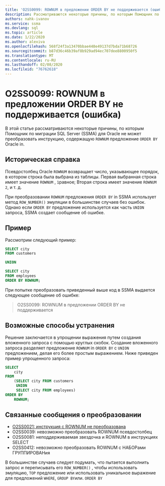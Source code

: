 ```yaml
---
title: 'O2SS0099: ROWNUM в предложении ORDER BY не поддерживается (ошибка)'
description: Рассматриваются некоторые причины, по которым Помощник по миграции SQL Server (SSMA) для Oracle не может преобразовать инструкцию, содержащую ROWNUM Oracle в предложении ORDER BY.
authors: nahk-ivanov
ms.service: ssma
ms.devlang: sql
ms.topic: article
ms.date: 1/22/2020
ms.author: alexiva
ms.openlocfilehash: 568f24f3a13470bbae448e49137d7bda71b68726
ms.sourcegitcommit: b87d36c46b39af8b929ad94ec707dee8800950f5
ms.translationtype: MT
ms.contentlocale: ru-RU
ms.lasthandoff: 02/08/2020
ms.locfileid: "76762618"
---
```

# <a name="o2ss0099-rownum-in-order-by-clause-is-not-supported-error"></a>O2SS0099: ROWNUM в предложении ORDER BY не поддерживается (ошибка)

В этой статье рассматриваются некоторые причины, по которым Помощник по миграции SQL Server (SSMA) для Oracle не может преобразовать инструкцию, содержащую `ROWNUM` предложение `ORDER BY` Oracle in.

## <a name="background"></a>Историческая справка

Псевдостолбец Oracle `ROWNUM` возвращает число, указывающее порядок, в котором строка была выбрана из таблицы. Первая выбранная строка имеет значение `ROWNUM` , `1`равное; Вторая строка имеет значение `ROWNUM` `2`, и т. д.

При преобразовании `ROWNUM` предложения `ORDER BY` in SSMA использует метод `ROW_NUMBER()` эмуляции в большинстве случаев без ошибок. Однако если `ORDER BY` предложение используется как часть `UNION` запроса, SSMA создает сообщение об ошибке.

## <a name="example"></a>Пример

Рассмотрим следующий пример:

```sql
SELECT city
FROM customers

UNION

SELECT city
FROM employees
ORDER BY ROWNUM;
```

При попытке преобразовать приведенный выше код в SSMA выдается следующее сообщение об ошибке:

> O2SS0099: ROWNUM в предложении ORDER BY не поддерживается

## <a name="possible-remedies"></a>Возможные способы устранения

Решение заключается в упрощении выражения путем создания вложенного запроса с помощью круглых скобок. Создание вложенного запроса разделяет предложение `ROWNUM` in `ORDER BY` с `UNION` предложением, делая его более простым выражением. Ниже приведен пример упрощенного запроса:

```sql
SELECT
    city
FROM
    (SELECT city FROM customers
     UNION
     SELECT city FROM employees)
ORDER BY
    ROWNUM;
```

## <a name="related-conversion-messages"></a>Связанные сообщения о преобразовании

* [O2SS0021: инструкция с ROWNUM не преобразована](o2ss0021.md)
* O2SS0039: невозможно преобразовать ROWNUM псевдостолбец
* O2SS0081: неподдерживаемая звездочка и ROWNUM в инструкциях SELECT
* O2SS0412: невозможно преобразовать ROWNUM с НАБОРами ГРУППИРОВАНия

В большинстве случаев следует подумать, что пытается выполнить запрос и переписывать его `ROW_NUMBER()` , чтобы использовать эмуляцию, `TOP` предложение или использовать уникальное выражение для предложений `WHERE`, `GROUP BY`или. `ORDER BY`
